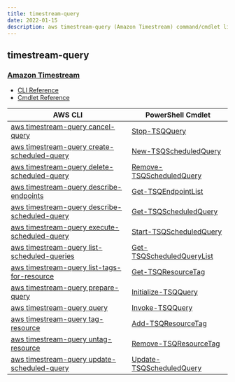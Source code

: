 ```yaml
---
title: timestream-query
date: 2022-01-15
description: aws timestream-query (Amazon Timestream) command/cmdlet list.
---
```


## timestream-query

### [Amazon Timestream](https://aws.amazon.com/timestream/)

* [CLI Reference](https://docs.aws.amazon.com/cli/latest/reference/timestream-query/index.html)
* [Cmdlet Reference](https://docs.aws.amazon.com/powershell/latest/reference/items/TimestreamQuery_cmdlets.html)

|AWS CLI|PowerShell Cmdlet|
|----|----|
|[aws timestream-query cancel-query](https://docs.aws.amazon.com/cli/latest/reference/timestream-query/cancel-query.html)|[Stop-TSQQuery](https://docs.aws.amazon.com/powershell/latest/reference/items/Stop-TSQQuery.html)|
|[aws timestream-query create-scheduled-query](https://docs.aws.amazon.com/cli/latest/reference/timestream-query/create-scheduled-query.html)|[New-TSQScheduledQuery](https://docs.aws.amazon.com/powershell/latest/reference/items/New-TSQScheduledQuery.html)|
|[aws timestream-query delete-scheduled-query](https://docs.aws.amazon.com/cli/latest/reference/timestream-query/delete-scheduled-query.html)|[Remove-TSQScheduledQuery](https://docs.aws.amazon.com/powershell/latest/reference/items/Remove-TSQScheduledQuery.html)|
|[aws timestream-query describe-endpoints](https://docs.aws.amazon.com/cli/latest/reference/timestream-query/describe-endpoints.html)|[Get-TSQEndpointList](https://docs.aws.amazon.com/powershell/latest/reference/items/Get-TSQEndpointList.html)|
|[aws timestream-query describe-scheduled-query](https://docs.aws.amazon.com/cli/latest/reference/timestream-query/describe-scheduled-query.html)|[Get-TSQScheduledQuery](https://docs.aws.amazon.com/powershell/latest/reference/items/Get-TSQScheduledQuery.html)|
|[aws timestream-query execute-scheduled-query](https://docs.aws.amazon.com/cli/latest/reference/timestream-query/execute-scheduled-query.html)|[Start-TSQScheduledQuery](https://docs.aws.amazon.com/powershell/latest/reference/items/Start-TSQScheduledQuery.html)|
|[aws timestream-query list-scheduled-queries](https://docs.aws.amazon.com/cli/latest/reference/timestream-query/list-scheduled-queries.html)|[Get-TSQScheduledQueryList](https://docs.aws.amazon.com/powershell/latest/reference/items/Get-TSQScheduledQueryList.html)|
|[aws timestream-query list-tags-for-resource](https://docs.aws.amazon.com/cli/latest/reference/timestream-query/list-tags-for-resource.html)|[Get-TSQResourceTag](https://docs.aws.amazon.com/powershell/latest/reference/items/Get-TSQResourceTag.html)|
|[aws timestream-query prepare-query](https://docs.aws.amazon.com/cli/latest/reference/timestream-query/prepare-query.html)|[Initialize-TSQQuery](https://docs.aws.amazon.com/powershell/latest/reference/items/Initialize-TSQQuery.html)|
|[aws timestream-query query](https://docs.aws.amazon.com/cli/latest/reference/timestream-query/query.html)|[Invoke-TSQQuery](https://docs.aws.amazon.com/powershell/latest/reference/items/Invoke-TSQQuery.html)|
|[aws timestream-query tag-resource](https://docs.aws.amazon.com/cli/latest/reference/timestream-query/tag-resource.html)|[Add-TSQResourceTag](https://docs.aws.amazon.com/powershell/latest/reference/items/Add-TSQResourceTag.html)|
|[aws timestream-query untag-resource](https://docs.aws.amazon.com/cli/latest/reference/timestream-query/untag-resource.html)|[Remove-TSQResourceTag](https://docs.aws.amazon.com/powershell/latest/reference/items/Remove-TSQResourceTag.html)|
|[aws timestream-query update-scheduled-query](https://docs.aws.amazon.com/cli/latest/reference/timestream-query/update-scheduled-query.html)|[Update-TSQScheduledQuery](https://docs.aws.amazon.com/powershell/latest/reference/items/Update-TSQScheduledQuery.html)|

